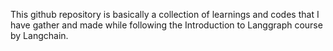 This github repository is basically a collection of learnings and codes that I have gather and made while following the Introduction to Langgraph course by Langchain.

